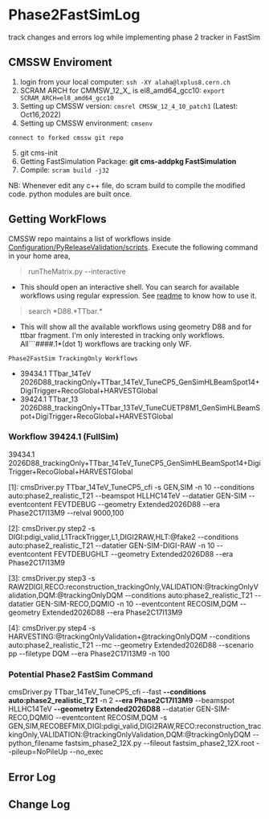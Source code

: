# Phase2FastSimLog
track changes and errors log while implementing phase 2 tracker in FastSim

## CMSSW Enviroment
1. login from your local computer: ```ssh -XY alaha@lxplus8.cern.ch```
2. SCRAM ARCH for CMMSW_12_X_ is el8_amd64_gcc10: ```export SCRAM_ARCH=el8_amd64_gcc10```
3. Setting up CMSSW version: ```cmsrel CMSSW_12_4_10_patch1``` (Latest: Oct16,2022)
4. Setting up CMSSW environment: ```cmsenv```

```connect to forked cmssw git repo```

5. git cms-init
6. Getting FastSimulation Package: **git cms-addpkg FastSimulation** 
7. Compile: ```scram build -j32```

NB: Whenever edit any c++ file, do scram build to compile the modified code. python modules are built once.

## Getting WorkFlows
CMSSW repo maintains a list of workflows inside [Configuration/PyReleaseValidation/scripts](https://github.com/alaha999/cmssw/tree/CMSSW_12_4_0_patch1/Configuration/PyReleaseValidation/scripts). Execute the following command in your home area,
> runTheMatrix.py --interactive
 - This should open an interactive shell. You can search for available workflows using regular expression. See [readme](https://github.com/alaha999/cmssw/tree/CMSSW_12_4_0_patch1/Configuration/PyReleaseValidation/scripts#readme) to know how to use it.
> search \*D88.\*TTbar.\*
 - This will show all the available workflows using geometry D88 and for ttbar fragment. I'm only interested in tracking only workflows. All```####.1*(dot 1) workflows are tracking only WF.
 
 ```Phase2FastSim TrackingOnly Workflows```
  - 39434.1 TTbar_14TeV 2026D88_trackingOnly+TTbar_14TeV_TuneCP5_GenSimHLBeamSpot14+DigiTrigger+RecoGlobal+HARVESTGlobal
  - 39424.1 TTbar_13 2026D88_trackingOnly+TTbar_13TeV_TuneCUETP8M1_GenSimHLBeamSpot+DigiTrigger+RecoGlobal+HARVESTGlobal

### Workflow 39424.1 (FullSim)
39434.1 2026D88_trackingOnly+TTbar_14TeV_TuneCP5_GenSimHLBeamSpot14+DigiTrigger+RecoGlobal+HARVESTGlobal

[1]: cmsDriver.py TTbar_14TeV_TuneCP5_cfi  -s GEN,SIM -n 10 --conditions auto:phase2_realistic_T21 --beamspot HLLHC14TeV --datatier GEN-SIM --eventcontent FEVTDEBUG --geometry Extended2026D88 --era Phase2C17I13M9 --relval 9000,100 

[2]: cmsDriver.py step2  -s DIGI:pdigi_valid,L1TrackTrigger,L1,DIGI2RAW,HLT:@fake2 --conditions auto:phase2_realistic_T21 --datatier GEN-SIM-DIGI-RAW -n 10 --eventcontent FEVTDEBUGHLT --geometry Extended2026D88 --era Phase2C17I13M9 

[3]: cmsDriver.py step3  -s RAW2DIGI,RECO:reconstruction_trackingOnly,VALIDATION:@trackingOnlyValidation,DQM:@trackingOnlyDQM --conditions auto:phase2_realistic_T21 --datatier GEN-SIM-RECO,DQMIO -n 10 --eventcontent RECOSIM,DQM --geometry Extended2026D88 --era Phase2C17I13M9 

[4]: cmsDriver.py step4  -s HARVESTING:@trackingOnlyValidation+@trackingOnlyDQM --conditions auto:phase2_realistic_T21 --mc  --geometry Extended2026D88 --scenario pp --filetype DQM --era Phase2C17I13M9 -n 100  


### Potential Phase2 FastSim Command
cmsDriver.py TTbar_14TeV_TuneCP5_cfi --fast **--conditions auto:phase2_realistic_T21** -n 2 **--era Phase2C17I13M9** --beamspot HLLHC14TeV **--geometry Extended2026D88** --datatier GEN-SIM-RECO,DQMIO --eventcontent RECOSIM,DQM -s GEN,SIM,RECOBEFMIX,DIGI:pdigi_valid,DIGI2RAW,RECO:reconstruction_trackingOnly,VALIDATION:@trackingOnlyValidation,DQM:@trackingOnlyDQM --python_filename fastsim_phase2_12X.py --fileout fastsim_phase2_12X.root --pileup=NoPileUp --no_exec


## Error Log

## Change Log
